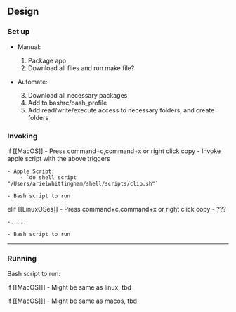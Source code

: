 ## Design

### Set up


- Manual:
	1. Package app
	2. Download all files and run make file?
	
- Automate:

	3. Download all necessary packages
	4. Add to bashrc/bash_profile
	5. Add read/write/execute access to necessary folders, and create folders




### Invoking
if [[MacOS]]
	- Press command+c,command+x or right click copy
		- Invoke apple script with the above triggers
	
	- Apple Script:
		- `do shell script "/Users/arielwhittingham/shell/scripts/clip.sh"`

	- Bash script to run

elif [[LinuxOSes]]
	- Press command+c,command+x or right click copy
		- ???
		
	-.....
	
	- Bash script to run	

-------------------------------

### Running

Bash script to run:

if [[MacOS]]]
	- Might be same as linux, tbd


if [[MacOS]]]
	- Might be same as macos, tbd



